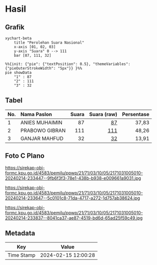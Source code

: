 # Hasil

## Grafik

```mermaid
xychart-beta
    title "Perolehan Suara Nasional"
    x-axis [01, 02, 03]
    y-axis "Suara" 0 --> 111
    bar [87, 111, 32]
```

```mermaid
%%{init: {"pie": {"textPosition": 0.5}, "themeVariables": {"pieOuterStrokeWidth": "5px"}} }%%
pie showData
    "1" : 87
    "2" : 111
    "3" : 32
```

## Tabel

| No. | Nama Paslon    | Suara | Suara (raw) | Persentase |
|:--- |:-------------- | -----:| -----------:| ----------:|
| 1   | ANIES MUHAIMIN | 87    | [87][p-1]   | 37,83      |
| 2   | PRABOWO GIBRAN | 111   | [111][p-2]  | 48,26      |
| 3   | GANJAR MAHFUD  | 32    | [32][p-3]   | 13,91      |


[p-1]: https://github.com/gigit-pemilu/pemilu-2024/blob/main/pilpres/hitung-suara/sub/21-kepulauan-riau/sub/71-kota-batam/sub/03-sekupang/sub/1005-tiban-indah/sub/010-tps/sub/paslon-1.txt
[p-2]: https://github.com/gigit-pemilu/pemilu-2024/blob/main/pilpres/hitung-suara/sub/21-kepulauan-riau/sub/71-kota-batam/sub/03-sekupang/sub/1005-tiban-indah/sub/010-tps/sub/paslon-2.txt
[p-3]: https://github.com/gigit-pemilu/pemilu-2024/blob/main/pilpres/hitung-suara/sub/21-kepulauan-riau/sub/71-kota-batam/sub/03-sekupang/sub/1005-tiban-indah/sub/010-tps/sub/paslon-3.txt

## Foto C Plano

https://sirekap-obj-formc.kpu.go.id/4583/pemilu/ppwp/21/71/03/10/05/2171031005010-20240214-233447--9fb6f3f3-78e1-438b-b938-e009661a9031.jpg

https://sirekap-obj-formc.kpu.go.id/4583/pemilu/ppwp/21/71/03/10/05/2171031005010-20240214-233647--5c0101c8-71da-4717-a272-1d757ab38624.jpg

https://sirekap-obj-formc.kpu.go.id/4583/pemilu/ppwp/21/71/03/10/05/2171031005010-20240214-233837--8041ca37-ae87-4519-bd6d-65ad25f59c49.jpg


## Metadata

| Key        | Value               |
| ---------- | ------------------- |
| Time Stamp | 2024-02-15 12:00:28 |



